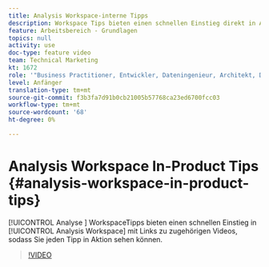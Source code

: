 ```yaml
---
title: Analysis Workspace-interne Tipps
description: Workspace Tips bieten einen schnellen Einstieg direkt in Analysis Workspace mit Links zu zugehörigen Videos, sodass Sie jede Tipps in Aktion sehen können.
feature: Arbeitsbereich - Grundlagen
topics: null
activity: use
doc-type: feature video
team: Technical Marketing
kt: 1672
role: '"Business Practitioner, Entwickler, Dateningenieur, Architekt, Data Architect, Administrator, Leader"'
level: Anfänger
translation-type: tm+mt
source-git-commit: f3b3fa7d91b0cb21005b57768ca23ed6700fcc03
workflow-type: tm+mt
source-wordcount: '68'
ht-degree: 0%

---
```



# Analysis Workspace In-Product Tips {#analysis-workspace-in-product-tips}

[!UICONTROL Analyse ] WorkspaceTipps bieten einen schnellen Einstieg in  [!UICONTROL Analysis Workspace] mit Links zu zugehörigen Videos, sodass Sie jeden Tipp in Aktion sehen können.

>[!VIDEO](https://video.tv.adobe.com/v/23135/?quality=12)
